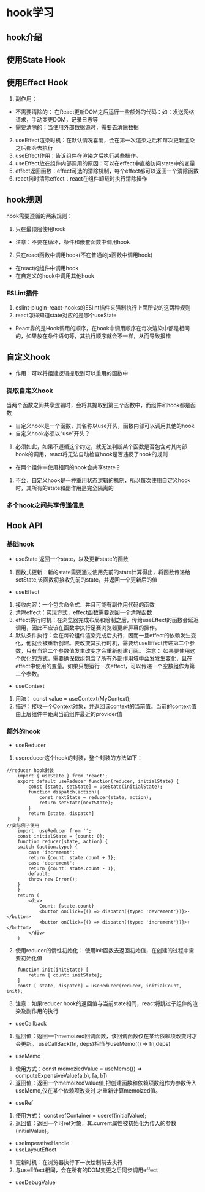 # hook学习
## hook介绍
## 使用State Hook
## 使用Effect Hook
1. 副作用：
* 不需要清除的： 在React更新DOM之后运行一些额外的代码：如：发送网络请求，手动变更DOM，记录日志等
* 需要清除的：当使用外部数据源时，需要去清除数据
2. useEffect渲染时机：在默认情况喜爱，会在第一次渲染之后和每次更新渲染之后都会去执行
3. useEffect作用：告诉组件在渲染之后执行某些操作。
4. useEffect放在组件内部调用的原因：可以在effect中直接访问state中的变量
5. effect返回函数：effect可选的清除机制，每个effect都可以返回一个清除函数
6. react何时清除effect：react在组件卸载时执行清除操作
## hook规则
hook需要遵循的两条规则：
1. 只在最顶层使用hook
* 注意：不要在循环，条件和嵌套函数中调用hook
2. 只在react函数中调用hook(不在普通的js函数中调用hook)
* 在react的组件中调用hook
* 在自定义的hook中调用其他hook
### ESLint插件
1. eslint-plugin-react-hooks的ESlint插件来强制执行上面所说的这两种规则
2. react怎样知道state对应的是哪个useState
* React靠的是Hook调用的顺序，在hook中调用顺序在每次渲染中都是相同的，如果放在条件语句等，其执行顺序就会不一样，从而导致报错
## 自定义hook
* 作用：可以将组建逻辑提取到可以重用的函数中
### 提取自定义hook
当两个函数之间共享逻辑时，会将其提取到第三个函数中，而组件和hook都是函数
* 自定义hook是一个函数，其名称以use开头，函数内部可以调用其他的hook
* 自定义hook必须以“use”开头？
1. 必须如此，如果不遵循这个约定，就无法判断某个函数是否包含对其内部hook的调用，react将无法自动检查hook是否违反了hook的规则
* 在两个组件中使用相同的hook会共享state？
1. 不会，自定义hook是一种重用状态逻辑的机制，所以每次使用自定义hook时，其所有的state和副作用是完全隔离的
### 多个hook之间共享传递信息
## Hook API
### 基础hook
* useState
返回一个state，以及更新state的函数
1. 函数式更新：新的state需要通过使用先前的state计算得出，将函数传递给setState,该函数将接收先前的state，并返回一个更新后的值
* useEffect
1. 接收内容：一个包含命令式、并且可能有副作用代码的函数
2. 清除effect：实现方式，effect函数需要返回一个清除函数
3. effect执行时机：在浏览器完成布局和绘制之后，传给useEffect的函数会延迟调用，因此不应该在函数中执行足赛浏览器更新屏幕的操作。
4. 默认条件执行：会在每轮组件渲染完成后执行，因而一旦effect的依赖发生变化，他就会被重新创建。要改变其执行时机，需要给useEffect传递第二个参数，只有当第二个参数值发生改变才会重新创建订阅。
注意： 如果要使用这个优化的方式，需要确保数组包含了所有外部作用域中会发发生变化，且在effect中使用的变量。如果只想运行一次effect，可以传递一个空数组作为第二个参数。
* useContext
1. 用法： const value = useContext(MyContext);
2. 描述：接收一个Context对象，并返回该context的当前值。当前的context值由上层组件中距离当前组件最近的provider值
### 额外的hook
* useReducer
1. usereducer这个hook的封装，整个封装的方法如下：
```
//reducer hook封装
    import { useState } from 'react';
    export default useReducer function(reducer, initialState) {
        const [state, setState] = useState(initialState);
        function dispatch(action){
            const nextState = reducer(state, action);
            return setState(nextState);
        }
        return [state, dispatch]
    }
//实际例子使用
    import  useReducer from '';
    const initialState = {count: 0};
    function reducer(state, action) {
    switch (action.type) {
        case 'increment':
        return {count: state.count + 1};
        case 'decrement':
        return {count: state.count - 1};
        default:
        throw new Error();
    }
    }
    return (
        <div>
            Count: {state.count}
            <button onClick={() => dispatch({type: 'devrement'})}>-</button>
            <button onClick={() => dispatch({type: 'increment'})}>+</button>
        </div>
    )
```
2. 使用reducer的惰性初始化： 使用init函数去返回初始值，在创建的过程中需要初始化值
```
    function init(initState) [
        return { count: initState};
    ]
    const [ state, dispatch] = useReducer(reducer, initialCount, init);
```
3. 注意：如果reducer hook的返回值与当前state相同，react将跳过子组件的渲染及副作用的执行
* useCallback
1. 返回值：返回一个memoized回调函数，该回调函数仅在某给依赖项改变时才会更新。
useCallBack(fn, deps)相当与useMemo(() => fn,deps)
* useMemo
1. 使用方式：const memoziedValue = useMemo(() => computeExpensiveValue(a,b), [a, b])
2. 返回值：返回一个memoizedValue值,把创建函数和依赖项数组作为参数传入useMemo,仅在某个依赖项改变时
才重新计算memoized值。
* useRef
1. 使用方式： const refContainer = useref(initialValue);
2. 返回值：返回一个可ref对象，其.current属性被初始化为传入的参数(initialValue)。
* useImperativeHandle
* useLayoutEffect
1. 更新时机：在浏览器执行下一次绘制前去执行
2. 与useEffect相同，会在所有的DOM变更之后同步调用effect
* useDebugValue


